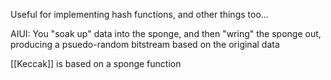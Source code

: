 Useful for implementing hash functions, and other things too...

AIUI: You "soak up" data into the sponge, and then "wring" the sponge out, producing a psuedo-random bitstream based on the original data

[[Keccak]] is based on a sponge function